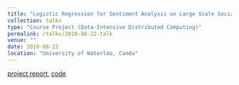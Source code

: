 ```yaml
---
title: "Logistic Regression for Sentiment Analysis on Large Scale Social Media Posts via Apache Spark"
collection: talks
type: "Course Project (Data-Intensive Distributed Computing)"
permalink: /talks/2018-08-22-talk
venue: ""
date: 2018-08-22
location: "University of Waterloo, Canda"
---
```


[project report](/files/lgspark.pdf), [code](https://github.com/Victor0118/Logistic_Regression_via_Spark)
